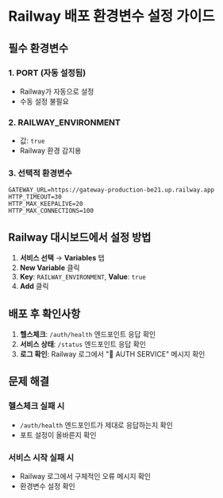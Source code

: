 # Railway 배포 환경변수 설정 가이드

## 필수 환경변수

### 1. PORT (자동 설정됨)
- Railway가 자동으로 설정
- 수동 설정 불필요

### 2. RAILWAY_ENVIRONMENT
- 값: `true`
- Railway 환경 감지용

### 3. 선택적 환경변수
```
GATEWAY_URL=https://gateway-production-be21.up.railway.app
HTTP_TIMEOUT=30
HTTP_MAX_KEEPALIVE=20
HTTP_MAX_CONNECTIONS=100
```

## Railway 대시보드에서 설정 방법

1. **서비스 선택** → **Variables** 탭
2. **New Variable** 클릭
3. **Key**: `RAILWAY_ENVIRONMENT`, **Value**: `true`
4. **Add** 클릭

## 배포 후 확인사항

1. **헬스체크**: `/auth/health` 엔드포인트 응답 확인
2. **서비스 상태**: `/status` 엔드포인트 응답 확인
3. **로그 확인**: Railway 로그에서 "🚂 AUTH SERVICE" 메시지 확인

## 문제 해결

### 헬스체크 실패 시
- `/auth/health` 엔드포인트가 제대로 응답하는지 확인
- 포트 설정이 올바른지 확인

### 서비스 시작 실패 시
- Railway 로그에서 구체적인 오류 메시지 확인
- 환경변수 설정 확인
